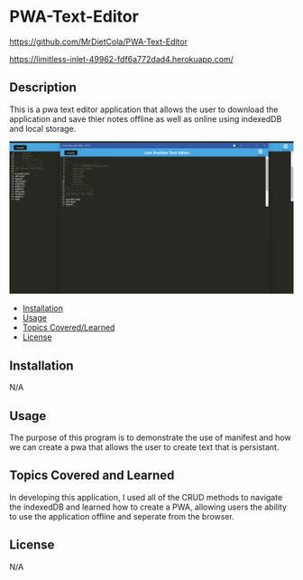 # PWA-Text-Editor

https://github.com/MrDietCola/PWA-Text-Editor

https://limitless-inlet-49962-fdf6a772dad4.herokuapp.com/

## Description

This is a pwa text editor application that allows the user to download the application and save thier notes offline as well as online using indexedDB and local storage. 

![Alt text](<Screenshot (32).png>)

- [Installation](#installation)
- [Usage](#usage)
- [Topics Covered/Learned](#topics-covered-and-learned)
- [License](#license)

## Installation

N/A

## Usage

The purpose of this program is to demonstrate the use of manifest and how we can create a pwa that allows the user to create text that is persistant. 

## Topics Covered and Learned
In developing this application, I used all of the CRUD methods to navigate the indexedDB and learned how to create a PWA, allowing users the ability to use the application offline and seperate from the browser. 

## License

N/A
